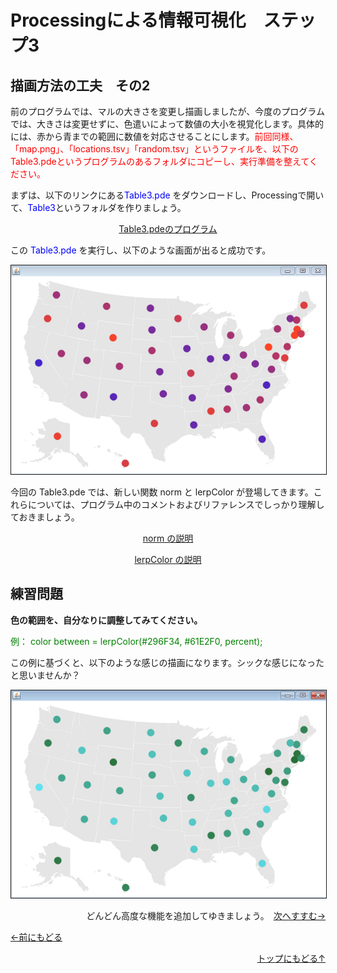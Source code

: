 # Processingによる情報可視化　ステップ3

## 描画方法の工夫　その2

前のプログラムでは、マルの大きさを変更し描画しましたが、今度のプログラムでは、大きさは変更せずに、色遣いによって数値の大小を視覚化します。具体的には、赤から青までの範囲に数値を対応させることにします。<span style="color: red;">前回同様、「map.png」、「locations.tsv」「random.tsv」というファイルを、以下のTable3.pdeというプログラムのあるフォルダにコピーし、実行準備を整えてください。</span>

まずは、以下のリンクにある<span style="color: blue">Table3.pde</span> をダウンロードし、Processingで開いて、<span style="color: blue">Table3</span>というフォルダを作りましょう。

<p align="center"><a href="Table3.pde" target="_blank" download="Table3.pde">Table3.pdeのプログラム</a></p>


この <span style="color: blue">Table3.pde</span> を実行し、以下のような画面が出ると成功です。

<p align="center"><img src="table3_result" alt="" border="1" />



今回の Table3.pde では、新しい関数 norm と lerpColor が登場してきます。これらについては、プログラム中のコメントおよびリファレンスでしっかり理解しておきましょう。


<p align="center"><a href="http://processing.org/reference/norm_.html" target="_blank">norm の説明  </a></p>
<p align="center"><a href="http://processing.org/reference/lerpColor_.html" target="_blank">lerpColor の説明</a></p>





## 練習問題

**色の範囲を、自分なりに調整してみてください。**

<span style="color: green">例： color between = lerpColor(#296F34, #61E2F0, percent);</span>

この例に基づくと、以下のような感じの描画になります。シックな感じになったと思いませんか？

<p align="center"><img src="ex_1" alt="" border="1" /></p>


<p align="right">どんどん高度な機能を追加してゆきましょう。　<a href="../mapping_4/mapping_4.html">次へすすむ→</a></p>
<p align="left"><a href="../mapping_2/mapping_2.html">←前にもどる</a></p>
<p align="right"><a href="../index.html">トップにもどる↑</a>

